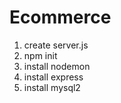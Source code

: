 # Ecommerce
1. create server.js
2. npm init
3. install nodemon
4. install express
5. install mysql2
